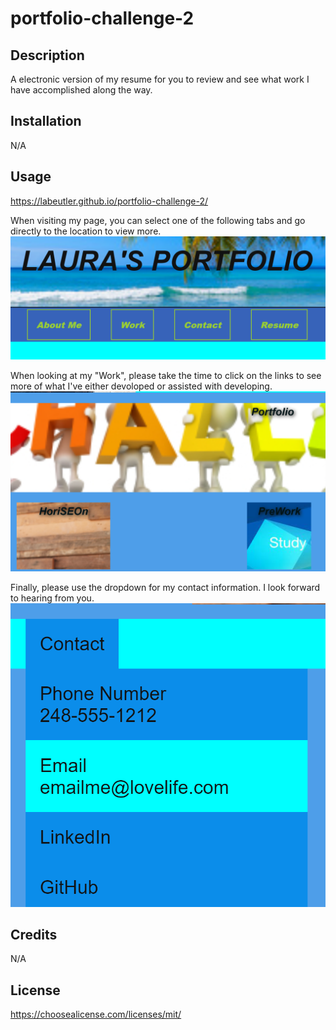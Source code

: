 # portfolio-challenge-2

## Description

A electronic version of my resume for you to review and see what work I have accomplished along the way.

## Installation

N/A

## Usage

https://labeutler.github.io/portfolio-challenge-2/

When visiting my page, you can select one of the following tabs and go directly to the location to view more. 
![alt text](assets/images/Tabs.png)

When looking at my "Work", please take the time to click on the links to see more of what I've either devoloped or assisted with developing.
![alt text](assets/images/work.png)

Finally, please use the dropdown for my contact information.  I look forward to hearing from you.
![alt text](assets/images/contact.png)

## Credits

N/A

## License

https://choosealicense.com/licenses/mit/
